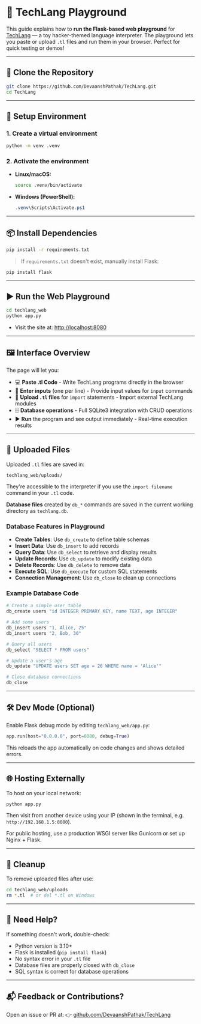 # 🧪 TechLang Playground

This guide explains how to **run the Flask-based web playground** for [TechLang](https://github.com/DevaanshPathak/TechLang) — a toy hacker-themed language interpreter. The playground lets you paste or upload `.tl` files and run them in your browser. Perfect for quick testing or demos!

---

## 🚀 Clone the Repository

```bash
git clone https://github.com/DevaanshPathak/TechLang.git
cd TechLang
````

---

## 🧰 Setup Environment

### 1. Create a virtual environment

```bash
python -m venv .venv
```

### 2. Activate the environment

* **Linux/macOS:**

  ```bash
  source .venv/bin/activate
  ```

* **Windows (PowerShell):**

  ```powershell
  .venv\Scripts\Activate.ps1
  ```

---

## 📦 Install Dependencies

```bash
pip install -r requirements.txt
```

> If `requirements.txt` doesn't exist, manually install Flask:

```bash
pip install flask
```

---

## ▶️ Run the Web Playground

```bash
cd techlang_web
python app.py
```

* Visit the site at: [http://localhost:8080](http://localhost:8080)

---

## 🖼️ Interface Overview

The page will let you:

* 💻 **Paste .tl Code** - Write TechLang programs directly in the browser
* 🔢 **Enter inputs** (one per line) - Provide input values for `input` commands
* 📂 **Upload `.tl` files** for `import` statements - Import external TechLang modules
* 🗄️ **Database operations** - Full SQLite3 integration with CRUD operations
* ▶️ **Run** the program and see output immediately - Real-time execution results

---

## 📂 Uploaded Files

Uploaded `.tl` files are saved in:

```
techlang_web/uploads/
```

They're accessible to the interpreter if you use the `import filename` command in your `.tl` code.

**Database files** created by `db_*` commands are saved in the current working directory as `techlang.db`.

### Database Features in Playground

* **Create Tables**: Use `db_create` to define table schemas
* **Insert Data**: Use `db_insert` to add records
* **Query Data**: Use `db_select` to retrieve and display results
* **Update Records**: Use `db_update` to modify existing data
* **Delete Records**: Use `db_delete` to remove data
* **Execute SQL**: Use `db_execute` for custom SQL statements
* **Connection Management**: Use `db_close` to clean up connections

### Example Database Code

```bash
# Create a simple user table
db_create users "id INTEGER PRIMARY KEY, name TEXT, age INTEGER"

# Add some users
db_insert users "1, Alice, 25"
db_insert users "2, Bob, 30"

# Query all users
db_select "SELECT * FROM users"

# Update a user's age
db_update "UPDATE users SET age = 26 WHERE name = 'Alice'"

# Close database connections
db_close
```

---

## 🛠️ Dev Mode (Optional)

Enable Flask debug mode by editing `techlang_web/app.py`:

```python
app.run(host="0.0.0.0", port=8080, debug=True)
```

This reloads the app automatically on code changes and shows detailed errors.

---

## 🌐 Hosting Externally

To host on your local network:

```bash
python app.py
```

Then visit from another device using your IP (shown in the terminal, e.g. `http://192.168.1.5:8080`).

For public hosting, use a production WSGI server like Gunicorn or set up Nginx + Flask.

---

## 🧼 Cleanup

To remove uploaded files after use:

```bash
cd techlang_web/uploads
rm *.tl  # or del *.tl on Windows
```

---

## 🧪 Need Help?

If something doesn't work, double-check:

* Python version is 3.10+
* Flask is installed (`pip install flask`)
* No syntax error in your `.tl` file
* Database files are properly closed with `db_close`
* SQL syntax is correct for database operations

---

## 📬 Feedback or Contributions?

Open an issue or PR at:
👉 [github.com/DevaanshPathak/TechLang](https://github.com/DevaanshPathak/TechLang)
